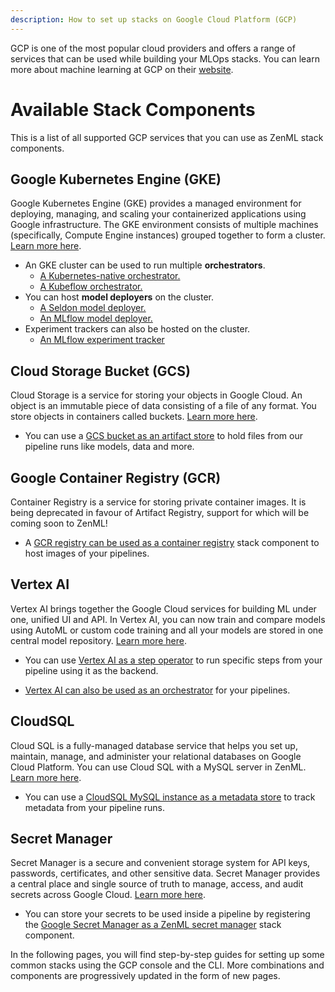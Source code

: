 ```yaml
---
description: How to set up stacks on Google Cloud Platform (GCP)
---
```


GCP is one of the most popular cloud providers and offers a range of services that can be used while building your MLOps stacks. You can learn more about machine learning at GCP on their [website](https://cloud.google.com/solutions/ai).

# Available Stack Components

This is a list of all supported GCP services that you can use as ZenML stack components.
## Google Kubernetes Engine (GKE)

Google Kubernetes Engine (GKE) provides a managed environment for deploying, managing, and scaling your containerized applications using Google infrastructure. The GKE environment consists of multiple machines (specifically, Compute Engine instances) grouped together to form a cluster. [Learn more here](https://cloud.google.com/kubernetes-engine/docs/concepts/kubernetes-engine-overview).


* An GKE cluster can be used to run multiple **orchestrators**.
    * [A Kubernetes-native orchestrator.](../../mlops_stacks/orchestrators/kubernetes.md)
    * [A Kubeflow orchestrator.](../../mlops_stacks/orchestrators/kubeflow.md)
* You can host **model deployers** on the cluster.
    * [A Seldon model deployer.](../../mlops_stacks/model_deployers/seldon.md)
    * [An MLflow model deployer.](../../mlops_stacks/model_deployers/mlflow.md)
* Experiment trackers can also be hosted on the cluster.
    * [An MLflow experiment tracker](../../mlops_stacks/experiment_trackers/mlflow.md)

## Cloud Storage Bucket (GCS)

Cloud Storage is a service for storing your objects in Google Cloud. An object is an immutable piece of data consisting of a file of any format. You store objects in containers called buckets. [Learn more here](https://cloud.google.com/storage/docs/introduction).

* You can use a [GCS bucket as an artifact store](../../mlops_stacks/artifact_stores/gcloud_gcs.md) to hold files from our pipeline runs like models, data and more. 

## Google Container Registry (GCR)

Container Registry is a service for storing private container images. It is being deprecated in favour of Artifact Registry, support for which will be coming soon to ZenML!

* A [GCR registry can be used as a container registry](../../mlops_stacks/container_registries/gcloud.md) stack component to host images of your pipelines. 

## Vertex AI

Vertex AI brings together the Google Cloud services for building ML under one, unified UI and API. In Vertex AI, you can now train and compare models using AutoML or custom code training and all your models are stored in one central model repository. [Learn more here](https://cloud.google.com/vertex-ai).

* You can use [Vertex AI as a step operator](../../mlops_stacks/step_operators/gcloud_vertexai.md) to run specific steps from your pipeline using it as the backend.

* [Vertex AI can also be used as an orchestrator](../../mlops_stacks/orchestrators/gcloud_vertexai.md) for your pipelines.

## CloudSQL

Cloud SQL is a fully-managed database service that helps you set up, maintain, manage, and administer your relational databases on Google Cloud Platform.
You can use Cloud SQL with a MySQL server in ZenML. [Learn more here](https://cloud.google.com/sql/docs).

* You can use a [CloudSQL MySQL instance as a metadata store](../../mlops_stacks/metadata_stores/mysql.md) to track metadata from your pipeline runs.

## Secret Manager

Secret Manager is a secure and convenient storage system for API keys, passwords, certificates, and other sensitive data. Secret Manager provides a central place and single source of truth to manage, access, and audit secrets across Google Cloud. [Learn more here](https://cloud.google.com/secret-manager/docs).

* You can store your secrets to be used inside a pipeline by registering the [Google Secret Manager as a ZenML secret manager](../../mlops_stacks/secrets_managers/gcloud.md) stack component.

In the following pages, you will find step-by-step guides for setting up some common stacks using the GCP console and the CLI. More combinations and components are progressively updated in the form of new pages.
